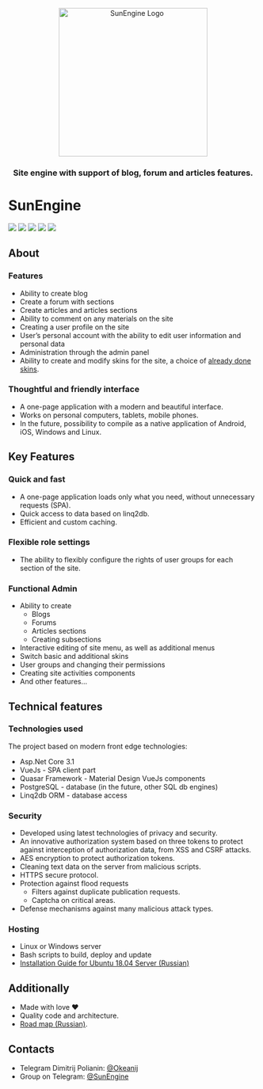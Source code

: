 <p align="center">
<img src="https://github.com/Dmitrij-Polyanin/SunEngine/blob/master/SunEngine.svg" width="300" alt="SunEngine Logo" />
</p>

<h3 align="center">Site engine with support of blog, forum and articles features.</h3>

# SunEngine

<a href="#"><img src="https://img.shields.io/static/v1?label=Version&message=v2.0.0-rc.12&color=green"></a>
<a href="https://sunengine.site"><img src="https://img.shields.io/static/v1?label=Site%20(Ru)&message=sunengine.site&color=yellow"></a>
<a href="https://demo.sunengine.site"><img src="https://img.shields.io/static/v1?label=Demo&message=demo.sunengine.site&color=yellow"></a>
<a href="https://t.me/SunEngine"><img src="https://img.shields.io/static/v1?label=Telegram&message=@SunEngine&color=success"></a>
<a href="README.RU.md"><img src="https://img.shields.io/static/v1?label=Readme&message=Russian&color=informational"></a>

## About
### Features
 - Ability to create blog  
 - Create a forum with sections   
 - Create articles and articles sections  
 - Ability to comment on any materials on the site  
 - Creating a user profile on the site  
 - User’s personal account with the ability to edit user information and personal data  
 - Administration through the admin panel  
 - Ability to create and modify skins for the site, a choice of [already done skins](https://github.com/sunengine/SunEngine.Skins).  

### Thoughtful and friendly interface
 - A one-page application with a modern and beautiful interface.  
 - Works on personal computers, tablets, mobile phones.  
 - In the future, possibility to compile as a native application of Android, iOS, Windows and Linux.  

## Key Features
### Quick and fast
 - A one-page application loads only what you need, without unnecessary requests (SPA).      
 - Quick access to data based on linq2db.   
 - Efficient and custom caching.  

### Flexible role settings
 - The ability to flexibly configure the rights of user groups for each section of the site.  

### Functional Admin
 - Ability to create  
   - Blogs  
   - Forums  
   - Articles sections  
   - Creating subsections  
 - Interactive editing of site menu, as well as additional menus  
 - Switch basic and additional skins  
 - User groups and changing their permissions  
 - Creating site activities components  
 - And other features...  

## Technical features
### Technologies used
The project based on modern front edge technologies:
 - Asp.Net Core 3.1  
 - VueJs - SPA client part  
 - Quasar Framework - Material Design VueJs components  
 - PostgreSQL - database (in the future, other SQL db engines)  
 - Linq2db ORM - database access  
 
### Security
 - Developed using latest technologies of privacy and security.  
 - An innovative authorization system based on three tokens to protect against interception of authorization data, from XSS and CSRF attacks.  
 - AES encryption to protect authorization tokens.  
 - Cleaning text data on the server from malicious scripts.  
 - HTTPS secure protocol.  
 - Protection against flood requests  
   - Filters against duplicate publication requests.  
   - Captcha on critical areas.  
 - Defense mechanisms against many malicious attack types.  

### Hosting
 - Linux or Windows server  
 - Bash scripts to build, deploy and update  
 - [Installation Guide for Ubuntu 18.04 Server (Russian)](https://sunengine.site/install/14)    

## Additionally
 - Made with love ❤  
 - Quality code and architecture.  
 - [Road map (Russian)](https://sunengine.site/texts/roadmap).    

## Contacts
 - Telegram Dimitrij Polianin: [@Okeanij](https://t.me/Okeanij)    
 - Group on Telegram: [@SunEngine](https://t.me/SunEngine)  
